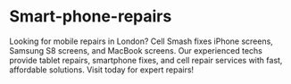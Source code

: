 # Smart-phone-repairs
Looking for mobile repairs in London? Cell Smash fixes iPhone screens, Samsung S8 screens, and MacBook screens. Our experienced techs provide tablet repairs, smartphone fixes, and cell repair services with fast, affordable solutions. Visit today for expert repairs!
